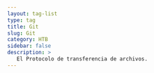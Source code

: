 ```yaml
---
layout: tag-list
type: tag
title: Git
slug: Git
category: HTB
sidebar: false
description: >
   El Protocolo de transferencia de archivos.
---
```

